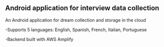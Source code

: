 ## Android application for interview data collection

An Android application for dream collection and storage in the cloud

-Supports 5 languages: English, Spanish, French, Italian, Portuguese

-Backend built with AWS Amplify
